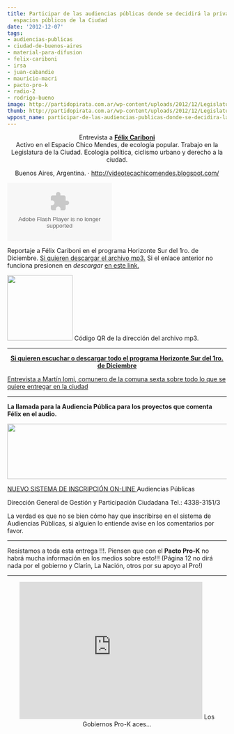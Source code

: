 ```yaml
---
title: Participar de las audiencias públicas donde se decidirá la privatización de
  espacios públicos de la Ciudad
date: '2012-12-07'
tags:
- audiencias-publicas
- ciudad-de-buenos-aires
- material-para-difusion
- felix-cariboni
- irsa
- juan-cabandie
- mauricio-macri
- pacto-pro-k
- radio-2
- rodrigo-bueno
image: http://partidopirata.com.ar/wp-content/uploads/2012/12/Legislatura-de-la-Ciudad-Autónoma-de-Buenos-Aires.png
thumb: http://partidopirata.com.ar/wp-content/uploads/2012/12/Legislatura-de-la-Ciudad-Aut%C3%B3noma-de-Buenos-Aires-150x150.png
wppost_name: participar-de-las-audiencias-publicas-donde-se-decidira-la-privatizacion-de-espacios-publicos-de-la-ciudad
---
```


<center>
Entrevista a <strong><a href="https://twitter.com/felixcariboni" target="_blank">Félix Cariboni</a></strong></center><center>Activo en el Espacio Chico Mendes, de ecología popular. Trabajo en la Legislatura de la Ciudad. Ecologia política, ciclismo urbano y derecho a la ciudad.</center>
<p style="text-align: center;">Buenos Aires, Argentina. · <a href="http://videotecachicomendes.blogspot.com/" target="_blank">http://videotecachicomendes.blogspot.com/</a></p>
<object id="player1629030" width="240" height="133" classid="clsid:d27cdb6e-ae6d-11cf-96b8-444553540000" codebase="http://download.macromedia.com/pub/shockwave/cabs/flash/swflash.cab#version=6,0,40,0"><param name="AllowScriptAccess" value="always" /><param name="allowFullScreen" value="true" /><param name="wmode" value="transparent" /><param name="src" value="http://www.ivoox.com/playerivoox_ee_1629030_1.html" /><param name="allowfullscreen" value="true" /><param name="allowscriptaccess" value="always" /><embed id="player1629030" width="240" height="133" type="application/x-shockwave-flash" src="http://www.ivoox.com/playerivoox_ee_1629030_1.html" AllowScriptAccess="always" allowFullScreen="true" wmode="transparent" allowfullscreen="true" allowscriptaccess="always" /></object>

Reportaje a Félix Cariboni en el programa Horizonte Sur del 1ro. de Diciembre.
<a href="http://www.ivoox.com/sobre-audiencias-publicas-13-diciembre_md_1629030_1.mp3" target="_blank">Si quieren descargar el archivo mp3.</a>
Si el enlace anterior no funciona presionen en <em>descargar</em> <a href="http://www.ivoox.com/sobre-audiencias-publicas-13-diciembre-audios-mp3_rf_1629030_1.html" target="_blank">en este link.</a>

<a href="http://partidopirata.com.ar/wp-content/uploads/2012/12/chart.png"><img class="size-full wp-image-7690" title="chart" src="http://partidopirata.com.ar/wp-content/uploads/2012/12/chart.png" alt="" width="150" height="150" /></a> Código QR de la dirección del archivo mp3.


<hr />
<p style="text-align: center;"><strong><a href="http://www.ivoox.com/horizonte-sur-01-12-12-audios-mp3_rf_1619513_1.html" target="_blank">Si quieren escuchar o descargar todo el programa Horizonte Sur del 1ro. de Diciembre</a></strong></p>
<a href="http://partidopirata.com.ar/7762/en-defensa-del-espacio-publico-de-la-ciudad">Entrevista a Martín Iomi, comunero de la comuna sexta sobre todo lo que se quiere entregar en la ciudad</a>

<hr />

<strong>La llamada para la Audiencia Pública para los proyectos que comenta Félix en el audio.</strong>

<a href="http://partidopirata.com.ar/wp-content/uploads/2012/12/Legislatura-de-la-Ciudad-Autónoma-de-Buenos-Aires.png"><img class="aligncenter  wp-image-7689" title="Legislatura de la Ciudad Autónoma de Buenos Aires" src="http://partidopirata.com.ar/wp-content/uploads/2012/12/Legislatura-de-la-Ciudad-Autónoma-de-Buenos-Aires.png" alt="" width="851" height="127" /></a>

<a href="http://www.legislatura.gov.ar/audi.php" target="_blank">NUEVO SISTEMA DE INSCRIPCIÓN ON-LINE </a>
Audiencias Públicas

Dirección General de Gestión y Participación Ciudadana
Tel.: 4338-3151/3

La verdad es que no se bien cómo hay que inscribirse en el sistema de Audiencias Públicas, si alguien lo entiende avise en los comentarios por favor.

<hr />

Resistamos a toda esta entrega !!!. Piensen que con el <strong>Pacto Pro-K</strong> no habrá mucha información en los medios sobre esto!!! (Página 12 no dirá nada por el gobierno y Clarín, La Nación, otros por su apoyo al Pro!)

<hr />

<center>
<iframe src="http://www.youtube.com/embed/VAiHpl09Kfk" frameborder="0" width="420" height="315"></iframe>
Los Gobiernos Pro-K aces...</center>
